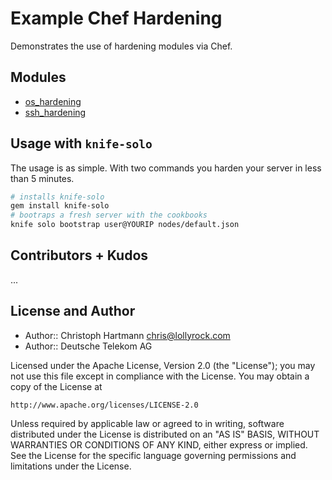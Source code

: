 # Example Chef Hardening

Demonstrates the use of hardening modules via Chef.

## Modules

* [os_hardening](http://community.opscode.com/cookbooks/os-hardening)
* [ssh_hardening](http://community.opscode.com/cookbooks/ssh-hardening)

## Usage with `knife-solo`

The usage is as simple. With two commands you harden your server in less than 5 minutes.

```bash
# installs knife-solo
gem install knife-solo
# bootraps a fresh server with the cookbooks
knife solo bootstrap user@YOURIP nodes/default.json
```

## Contributors + Kudos

...


## License and Author

* Author:: Christoph Hartmann <chris@lollyrock.com>
* Author:: Deutsche Telekom AG

Licensed under the Apache License, Version 2.0 (the "License");
you may not use this file except in compliance with the License.
You may obtain a copy of the License at

    http://www.apache.org/licenses/LICENSE-2.0

Unless required by applicable law or agreed to in writing, software
distributed under the License is distributed on an "AS IS" BASIS,
WITHOUT WARRANTIES OR CONDITIONS OF ANY KIND, either express or implied.
See the License for the specific language governing permissions and
limitations under the License.
